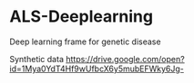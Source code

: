 # ALS-Deeplearning
Deep learning frame for genetic disease

Synthetic data
https://drive.google.com/open?id=1Mya0YdT4Hf9wUfbcX6y5mubEFWky6Jg-
